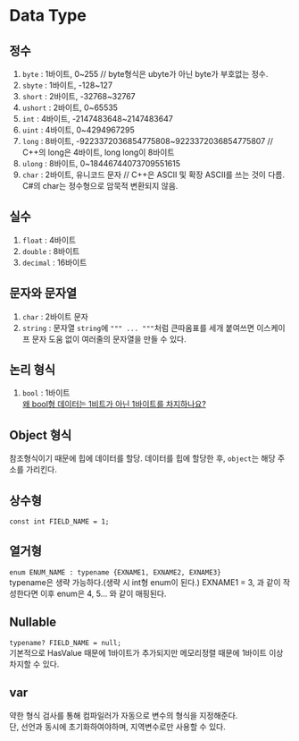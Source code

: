 # Data Type

## 정수
1. ```byte``` : 1바이트, 0~255 // byte형식은 ubyte가 아닌 byte가 부호없는 정수.
2. ```sbyte``` : 1바이트, -128~127
3. ```short``` : 2바이트, -32768~32767
4. ```ushort``` : 2바이트, 0~65535
5. ```int``` : 4바이트, -2147483648~2147483647
6. ```uint``` : 4바이트, 0~4294967295
7. ```long``` : 8바이트, -9223372036854775808~9223372036854775807 // C++의 long은 4바이트, long long이 8바이트
8. ```ulong``` : 8바이트, 0~18446744073709551615
9. ```char``` : 2바이트, 유니코드 문자 // C++은 ASCII 및 확장 ASCII를 쓰는 것이 다름. C#의 char는 정수형으로 암묵적 변환되지 않음.

## 실수
1. ```float``` : 4바이트
2. ```double``` : 8바이트
3. ```decimal``` : 16바이트

## 문자와 문자열
1. ```char``` : 2바이트 문자
2. ```string``` : 문자열
```string```에 ```""" ... """```처럼 큰따옴표를 세개 붙여쓰면 이스케이프 문자 도움 없이 여러줄의 문자열을 만들 수 있다.

## 논리 형식
1. ```bool``` : 1바이트 <br/>
[왜 bool형 데이터는 1비트가 아닌 1바이트를 차지하나요?](https://github.com/SuhYC/Lesson/blob/main/C%2B%2B/vector.md)

## Object 형식
참조형식이기 때문에 힙에 데이터를 할당. 데이터를 힙에 할당한 후, ```object```는 해당 주소를 가리킨다.

## 상수형
```const int FIELD_NAME = 1;```

## 열거형
```enum ENUM_NAME : typename {EXNAME1, EXNAME2, EXNAME3}``` <br/>
typename은 생략 가능하다.(생략 시 int형 enum이 된다.) EXNAME1 = 3, 과 같이 작성한다면 이후 enum은 4, 5... 와 같이 매핑된다.

## Nullable
```typename? FIELD_NAME = null;``` <br/>
기본적으로 HasValue 때문에 1바이트가 추가되지만 메모리정렬 때문에 1바이트 이상 차지할 수 있다.

## var
약한 형식 검사를 통해 컴파일러가 자동으로 변수의 형식을 지정해준다. <br/>
단, 선언과 동시에 초기화하여야하며, 지역변수로만 사용할 수 있다.

